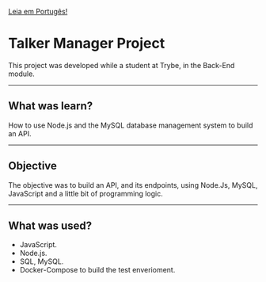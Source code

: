
[Leia em Portugês!](./README.md)

# Talker Manager Project
This project was developed while a student at Trybe, in the Back-End module.

---
## What was learn?
How to use Node.js and the MySQL database management system to build an API.

---
## Objective
The objective was to build an API, and its endpoints, using Node.Js, MySQL, JavaScript and a little bit of programming logic.

---
## What was used?
- JavaScript.
- Node.js.
- SQL, MySQL.
- Docker-Compose to build the test enverioment.

